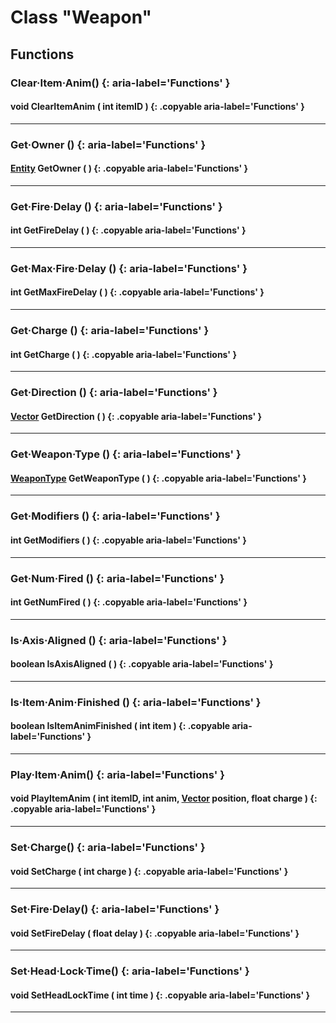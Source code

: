 # Class "Weapon"

## Functions

### Clear·Item·Anim() {: aria-label='Functions' }
#### void ClearItemAnim ( int itemID ) {: .copyable aria-label='Functions' }

___
### Get·Owner () {: aria-label='Functions' }
#### [Entity](Entity.md) GetOwner ( ) {: .copyable aria-label='Functions' }

___
### Get·Fire·Delay () {: aria-label='Functions' }
#### int GetFireDelay ( ) {: .copyable aria-label='Functions' }

___
### Get·Max·Fire·Delay () {: aria-label='Functions' }
#### int GetMaxFireDelay ( ) {: .copyable aria-label='Functions' }

___
### Get·Charge () {: aria-label='Functions' }
#### int GetCharge ( ) {: .copyable aria-label='Functions' }

___
### Get·Direction () {: aria-label='Functions' }
#### [Vector](https://wofsauge.github.io/IsaacDocs/rep/Vector.html) GetDirection ( ) {: .copyable aria-label='Functions' }

___
### Get·Weapon·Type () {: aria-label='Functions' }
#### [WeaponType](https://wofsauge.github.io/IsaacDocs/rep/enums/WeaponType.html) GetWeaponType ( ) {: .copyable aria-label='Functions' }

___
### Get·Modifiers () {: aria-label='Functions' }
#### int GetModifiers ( ) {: .copyable aria-label='Functions' }

___
### Get·Num·Fired () {: aria-label='Functions' }
#### int GetNumFired ( ) {: .copyable aria-label='Functions' }

___
### Is·Axis·Aligned () {: aria-label='Functions' }
#### boolean IsAxisAligned ( ) {: .copyable aria-label='Functions' }

___
### Is·Item·Anim·Finished () {: aria-label='Functions' }
#### boolean IsItemAnimFinished ( int item ) {: .copyable aria-label='Functions' }

___
### Play·Item·Anim() {: aria-label='Functions' }
#### void PlayItemAnim ( int itemID, int anim, [Vector](https://wofsauge.github.io/IsaacDocs/rep/Vector.html) position, float charge ) {: .copyable aria-label='Functions' }

___
### Set·Charge() {: aria-label='Functions' }
#### void SetCharge ( int charge ) {: .copyable aria-label='Functions' }

___
### Set·Fire·Delay() {: aria-label='Functions' }
#### void SetFireDelay ( float delay ) {: .copyable aria-label='Functions' }

___
### Set·Head·Lock·Time() {: aria-label='Functions' }
#### void SetHeadLockTime ( int time ) {: .copyable aria-label='Functions' }

___